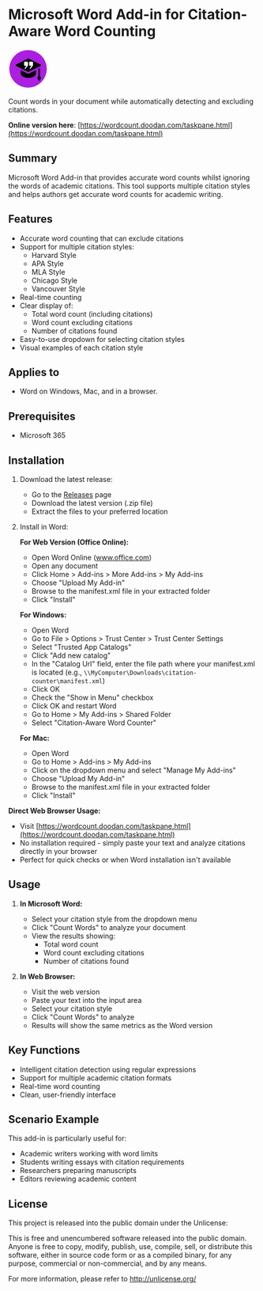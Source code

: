 # Microsoft Word Add-in for Citation-Aware Word Counting

<a href="https://wordcount.doodan.com/taskpane.html">
    <img src="assets/icon-80.png" alt="Citation-Aware Word Count icon" width="80" height="80">
</a>

Count words in your document while automatically detecting and excluding citations.

**Online version here**:  [https://wordcount.doodan.com/taskpane.html](https://wordcount.doodan.com/taskpane.html)

## Summary

Microsoft Word Add-in that provides accurate word counts whilst ignoring the words of academic citations. This tool supports multiple citation styles and helps authors get accurate word counts for academic writing.

## Features

- Accurate word counting that can exclude citations
- Support for multiple citation styles:
  - Harvard Style
  - APA Style
  - MLA Style
  - Chicago Style
  - Vancouver Style
- Real-time counting
- Clear display of:
  - Total word count (including citations)
  - Word count excluding citations
  - Number of citations found
- Easy-to-use dropdown for selecting citation styles
- Visual examples of each citation style

## Applies to

- Word on Windows, Mac, and in a browser.

## Prerequisites

- Microsoft 365

## Installation

1. Download the latest release:
   - Go to the [Releases](https://github.com/danbamber/citation-aware-word-count/releases) page
   - Download the latest version (.zip file)
   - Extract the files to your preferred location

2. Install in Word:

   **For Web Version (Office Online):**
   - Open Word Online (www.office.com)
   - Open any document
   - Click Home > Add-ins > More Add-ins > My Add-ins
   - Choose "Upload My Add-in"
   - Browse to the manifest.xml file in your extracted folder
   - Click "Install"
   
   **For Windows:**
   - Open Word
   - Go to File > Options > Trust Center > Trust Center Settings
   - Select "Trusted App Catalogs"
   - Click "Add new catalog"
   - In the "Catalog Url" field, enter the file path where your manifest.xml is located
     (e.g., `\\MyComputer\Downloads\citation-counter\manifest.xml`)
   - Click OK
   - Check the "Show in Menu" checkbox
   - Click OK and restart Word
   - Go to Home > My Add-ins > Shared Folder
   - Select "Citation-Aware Word Counter"

   **For Mac:**
   - Open Word
   - Go to Home > Add-ins > My Add-ins
   - Click on the dropdown menu and select "Manage My Add-ins"
   - Choose "Upload My Add-in"
   - Browse to the manifest.xml file in your extracted folder
   - Click "Install"

**Direct Web Browser Usage:**
- Visit [https://wordcount.doodan.com/taskpane.html](https://wordcount.doodan.com/taskpane.html)
- No installation required - simply paste your text and analyze citations directly in your browser
- Perfect for quick checks or when Word installation isn't available

## Usage

1. **In Microsoft Word:**
   - Select your citation style from the dropdown menu
   - Click "Count Words" to analyze your document
   - View the results showing:
     - Total word count
     - Word count excluding citations
     - Number of citations found

2. **In Web Browser:**
   - Visit the web version
   - Paste your text into the input area
   - Select your citation style
   - Click "Count Words" to analyze
   - Results will show the same metrics as the Word version

## Key Functions

- Intelligent citation detection using regular expressions
- Support for multiple academic citation formats
- Real-time word counting
- Clean, user-friendly interface

## Scenario Example

This add-in is particularly useful for:
- Academic writers working with word limits
- Students writing essays with citation requirements
- Researchers preparing manuscripts
- Editors reviewing academic content

## License

This project is released into the public domain under the Unlicense:

This is free and unencumbered software released into the public domain. Anyone is free to copy, modify, publish, use, compile, sell, or distribute this software, either in source code form or as a compiled binary, for any purpose, commercial or non-commercial, and by any means.

For more information, please refer to <http://unlicense.org/>

